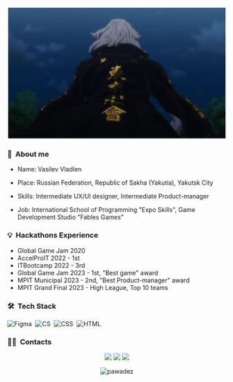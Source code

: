 </p>
<p align="center">
  <img src="tenor.gif" height="300" width="500">
</p>

### 🌱 &nbsp;About me

- Name:
  Vasilev Vladlen
  
- Place:
  Russian Federation, Republic of Sakha (Yakutia), Yakutsk City
- Skills:
  Intermediate UX/UI designer,
  Intermediate Product-manager

- Job:
  International School of Programming "Expo Skills",
  Game Development Studio "Fables Games"
  
### 💡 &nbsp;Hackathons Experience
- Global Game Jam 2020
- AccelProIT 2022 - 1st
- ITBootcamp 2022 - 3rd
- Global Game Jam 2023 - 1st, "Best game" award
- MPIT Municipal 2023 - 2nd, "Best Product-manager" award
- MPIT Grand Final 2023 - High League, Top 10 teams

### 🛠 &nbsp;Tech Stack
![Figma](https://img.shields.io/badge/-Figma-05122A?style=flat&logo=figma&logoColor=white)&nbsp;
![CS](https://img.shields.io/badge/-CSharp-05122A?style=flat&logo=csharp&logoColor=white)&nbsp;
![CSS](https://img.shields.io/badge/-CSS-05122A?style=flat&logo=css&logoColor=white)&nbsp;
![HTML](https://img.shields.io/badge/-HTML5-05122A?style=flat&logo=html&logoColor=white)&nbsp;

### 🤝🏻 &nbsp;Contacts

<p align="center">
<a href="https://vk.com/pawade"><img src="https://img.shields.io/badge/-@pawade-1877F2?style=flat&logo=vk"/></a>
<a href="https://t.me/pawadez"><img src="https://img.shields.io/badge/-@pawadez-1877F2?style=flat&logo=telegram"/></a>
<a href="https://mail.google.com/mail/u/0/#inbox?compose=new"><img src="https://img.shields.io/badge/-ckr.naikax@gmail.com-1877F2?style=flat&logo=gmail"/></a>
</p>

<p align="center"> <img src="https://github-readme-stats.vercel.app/api?username=pawadez&show_icons=true&theme=great-gatsby" alt="pawadez" />
